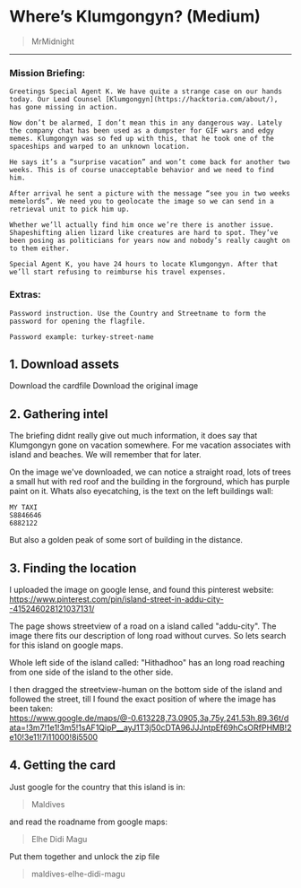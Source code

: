 # Where’s Klumgongyn? (Medium)
> MrMidnight

-----------------------------------------

### Mission Briefing:

```
Greetings Special Agent K. We have quite a strange case on our hands today. Our Lead Counsel [Klumgongyn](https://hacktoria.com/about/), has gone missing in action.

Now don’t be alarmed, I don’t mean this in any dangerous way. Lately the company chat has been used as a dumpster for GIF wars and edgy memes. Klumgongyn was so fed up with this, that he took one of the spaceships and warped to an unknown location.

He says it’s a “surprise vacation” and won’t come back for another two weeks. This is of course unacceptable behavior and we need to find him.

After arrival he sent a picture with the message “see you in two weeks memelords”. We need you to geolocate the image so we can send in a retrieval unit to pick him up.

Whether we’ll actually find him once we’re there is another issue. Shapeshifting alien lizard like creatures are hard to spot. They’ve been posing as politicians for years now and nobody’s really caught on to them either.

Special Agent K, you have 24 hours to locate Klumgongyn. After that we’ll start refusing to reimburse his travel expenses.
```

### Extras:
```
Password instruction. Use the Country and Streetname to form the password for opening the flagfile.

Password example: turkey-street-name
```

## 1. Download assets

Download the cardfile
Download the original image


## 2. Gathering intel
The briefing didnt really give out much information, it does say that Klumgongyn gone on vacation somewhere. For me vacation associates with island and beaches. We will remember that for later.

On the image we've downloaded, we can notice a straight road, lots of trees a small hut with red roof and the building in the forground, which has purple paint on it. Whats also eyecatching, is the text on the left buildings wall:

```
MY TAXI
S8846646
6882122
```

But also a golden peak of some sort of building in the distance.

## 3. Finding the location

I uploaded the image on google lense, and found this pinterest website:
https://www.pinterest.com/pin/island-street-in-addu-city--415246028121037131/

The page shows streetview of a road on a island called "addu-city". The image there fits our description of long road without curves. So lets search for this island on google maps.

Whole left side of the island called: "Hithadhoo" has an long road reaching from one side of the island to the other side. 

I then dragged the streetview-human on the bottom side of the island and followed the street, till I found the exact position of where the image has been taken:
https://www.google.de/maps/@-0.613228,73.0905,3a,75y,241.53h,89.36t/data=!3m7!1e1!3m5!1sAF1QipP__ayJ1T3j50cDTA96JJJntpEf69hCsORfPHMB!2e10!3e11!7i11000!8i5500

## 4. Getting the card
Just google for the country that this island is in:

>Maldives

and read the roadname from google maps:

>Elhe Didi Magu

Put them together and unlock the zip file

>maldives-elhe-didi-magu
